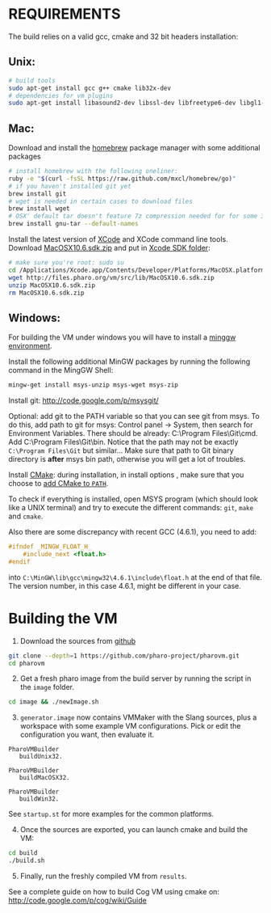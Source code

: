 REQUIREMENTS
============

The build relies on a valid gcc, cmake and 32 bit headers installation:

Unix:
-----
```bash    
# build tools
sudo apt-get install gcc g++ cmake lib32x-dev
# dependencies for vm plugins
sudo apt-get install libasound2-dev libssl-dev libfreetype6-dev libgl1-mesa-dev
```

Mac:
-----
Download and install the [homebrew](http://brew.sh/) package manager with some additional packages
```bash
# install homebrew with the following oneliner:
ruby -e "$(curl -fsSL https://raw.github.com/mxcl/homebrew/go)"
# if you haven't installed git yet
brew install git
# wget is needed in certain cases to download files
brew install wget
# OSX' default tar doesn't feature 7z compression needed for for some 3rd party libs
brew install gnu-tar --default-names
```

Install the latest version of [XCode](https://itunes.apple.com/en/app/xcode/id4977998350) and XCode command line tools.
Download [MacOSX10.6.sdk.zip](http://files.pharo.org/vm/src/lib/MacOSX10.6.sdk.zip) and put in [Xcode SDK folder](file:///Applications/Xcode.app/Contents/Developer/Platforms/MacOSX.platform/Developer/SDKs):
```bash	  
# make sure you're root: sudo su
cd /Applications/Xcode.app/Contents/Developer/Platforms/MacOSX.platform/Developer/SDKs
wget http://files.pharo.org/vm/src/lib/MacOSX10.6.sdk.zip
unzip MacOSX10.6.sdk.zip
rm MacOSX10.6.sdk.zip
```

Windows:
---------
For building the VM under windows you will have to install a [minggw environment](http://sourceforge.net/projects/mingw/files/Automated%20MinGW%20Installer/mingw-get-inst/).

Install the following additional MinGW packages by running the following command in the MingGW Shell:
```bash
mingw-get install msys-unzip msys-wget msys-zip
```
Install git: <http://code.google.com/p/msysgit/>

Optional: add git to the PATH variable so that you can see git from msys. To do this, add path to git for msys: Control panel -> System, then search for Environment Variables. There should be already: C:\Program Files\Git\cmd. Add C:\Program Files\Git\bin. Notice that the path may not be exactly `C:\Program Files\Git` but similar…
Make sure that path to Git binary directory is **after** msys bin path, otherwise you will get a lot of troubles.

Install [CMake](http://www.cmake.org/): during installation, in install options , make sure that you choose to [add CMake to `PATH`](http://www.google.com/search?q=windows+add+PATH&btnI).

To check if everything is installed, open MSYS program (which should look like a UNIX terminal) and try to execute the different commands: `git`, `make` and `cmake`.

Also there are some discrepancy with recent GCC (4.6.1), you need to add:
```C
#ifndef _MINGW_FLOAT_H_
	#include_next <float.h>
#endif
```
into `C:\MinGW\lib\gcc\mingw32\4.6.1\include\float.h` at the end of that file.
The version number, in this case 4.6.1, might be different in your case.


Building the VM
================

1. Download the sources from [github](https://github.com/pharo-project/pharovm)
 ```bash
 git clone --depth=1 https://github.com/pharo-project/pharovm.git
 cd pharovm
 ```

2. Get a fresh pharo image from the build server by running the script in the `image` folder.
 ```bash
 cd image && ./newImage.sh
 ```

3. `generator.image` now contains VMMaker with the Slang sources, plus a workspace with some
example VM configurations.
Pick or edit the configuration you want, then evaluate it.
 ```Smalltalk
 PharoVMBuilder 
 	buildUnix32.
 
 PharoVMBuilder 
 	buildMacOSX32.
 
 PharoVMBuilder 
	buildWin32.
 ```
See `startup.st` for more examples for the common platforms.


4. Once the sources are exported, you can launch cmake and build the VM:
```bash
cd build
./build.sh
```

5. Finally, run the freshly compiled VM from `results`.

See a complete guide on how to build Cog VM using cmake on:
http://code.google.com/p/cog/wiki/Guide

